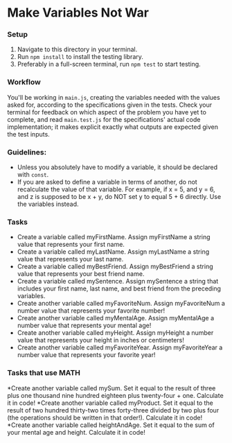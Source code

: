 # Make Variables Not War

### Setup

1. Navigate to this directory in your terminal.
2. Run `npm install` to install the testing library.
3. Preferably in a full-screen terminal, run `npm test` to start testing.


### Workflow

You'll be working in `main.js`, creating the variables needed with the values asked for, according to the specifications given in the tests. Check your terminal for feedback on which aspect of the problem you have yet to complete, and read `main.test.js` for the specifications' actual code implementation; it makes explicit exactly what outputs are expected given the test inputs.


### Guidelines:

* Unless you absolutely have to modify a variable, it should be declared with `const`.
* If you are asked to define a variable in terms of another, do not recalculate the value of that variable. For example, if x = 5, and y = 6, and z is supposed to be x + y, do NOT set y to equal 5 + 6 directly. Use the variables instead.


### Tasks

* Create a variable called myFirstName. Assign myFirstName a string value that represents your first name.
* Create a variable called myLastName. Assign myLastName a string value that represents your last name.
* Create a variable called myBestFriend. Assign myBestFriend a string value that represents your best friend name.
* Create a variable called mySentence. Assign mySentence a string that includes your first name, last name, and best friend from the preceding variables.
* Create another variable called myFavoriteNum. Assign myFavoriteNum a number value that represents your favorite number!
* Create another variable called myMentalAge. Assign myMentalAge a number value that represents your mental age!
* Create another variable called myHeight. Assign myHeight a number value that represents your height in inches or centimeters!
* Create another variable called myFavoriteYear. Assign myFavoriteYear a number value that represents your favorite year!


### Tasks that use MATH

*Create another variable called mySum. Set it equal to the result of three plus one thousand nine hundred eighteen plus twenty-four + one. Calculate it in code!
*Create another variable called myProduct. Set it equal to the result of  two hundred thirty-two times forty-three divided by two plus four (the operations should be written in that order!). Calculate it in code!
*Create another variable called heightAndAge. Set it equal to the sum of your mental age and height. Calculate it in code!